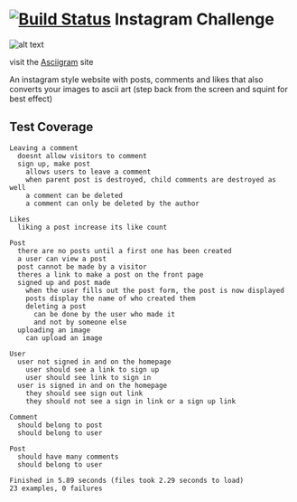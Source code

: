 [![Build Status](https://travis-ci.org/rjlynch/instagram-challenge.svg?branch=master)](https://travis-ci.org/rjlynch/instagram-challenge)
Instagram Challenge
===================
![alt text](http://i.imgur.com/0MovEsD.png "Asciigram logo")

visit the [Asciigram](https://asciigram-app.herokuapp.com/) site

An instagram style website with posts, comments and likes that also converts your images to ascii art (step back from the screen and squint for best effect)

Test Coverage
-------------
```
Leaving a comment
  doesnt allow visitors to comment
  sign up, make post
    allows users to leave a comment
    when parent post is destroyed, child comments are destroyed as well
    a comment can be deleted
    a comment can only be deleted by the author

Likes
  liking a post increase its like count

Post
  there are no posts until a first one has been created
  a user can view a post
  post cannot be made by a visitor
  theres a link to make a post on the front page
  signed up and post made
    when the user fills out the post form, the post is now displayed
    posts display the name of who created them
    deleting a post
      can be done by the user who made it
      and not by someone else
  uploading an image
    can upload an image

User
  user not signed in and on the homepage
    user should see a link to sign up
    user should see link to sign in
  user is signed in and on the homepage
    they should see sign out link
    they should not see a sign in link or a sign up link

Comment
  should belong to post
  should belong to user

Post
  should have many comments
  should belong to user

Finished in 5.89 seconds (files took 2.29 seconds to load)
23 examples, 0 failures
```